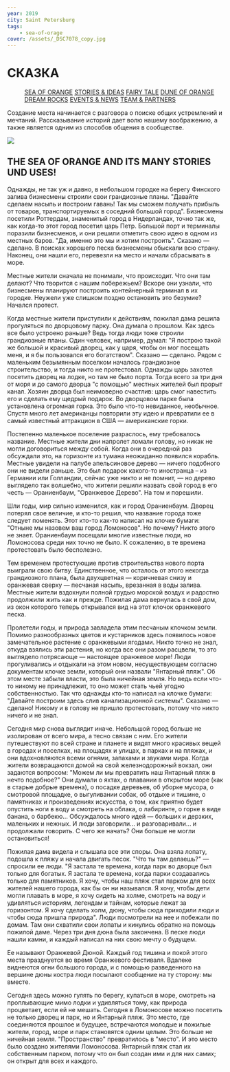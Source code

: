 ```yaml
---
year: 2019
city: Saint Petersburg
tags:
    - sea-of-orage
cover: /assets/_DSC7078_copy.jpg
---
```


# СКАЗКА

<Menu>
<a href="/sea-of-orange">SEA OF ORANGE</a>
<a href="/sea-of-orange/stories-and-ideas">STORIES & IDEAS</a>
<a href="/sea-of-orange/fairytale">FAIRY TALE</a>
<a href="/sea-of-orange/dune-of-orange">DUNE OF ORANGE</a>
<a href="/sea-of-orange/dreamrocks">DREAM ROCKS</a>
<a href="/sea-of-orange/events-and-news">EVENTS & NEWS</a>
<a href="/sea-of-orange/team-and-partners">TEAM & PARTNERS</a>
</Menu>

Создание места начинается с разговора о поиске общих устремлений и мечтаний. Рассказывание историй дает волю нашему воображению, а также является одним из способов общения в сообществе.

![](/assets/sea-of-orange/sorange_4_I9.jpg)

## THE SEA OF ORANGE AND ITS MANY STORIES UND USES!

Однажды, не так уж и давно, в небольшом городке на берегу Финского залива
бизнесмены строили свои грандиозные планы. "Давайте сделаем насыпь и построим гавань! Так мы сможем получать прибыль от товаров,
транспортируемых в соседний большой город". Бизнесмены посетили
Роттердам, знаменитый город в Нидерландах, точно так же, как когда-то этот
город посетил царь Петр. Большой порт и терминалы поразили бизнесменов, и
они решили отметить свою идею в одном из местных баров. "Да, именно
это мы и хотим построить". Сказано — сделано. В поисках хорошего песка
бизнесмены обыскали всю страну. Наконец, они нашли его, перевезли на
место и начали сбрасывать в море.

Местные жители сначала не понимали, что происходит. Что они там делают?
Что творится с нашим побережьем? Вскоре они узнали, что бизнесмены
планируют построить контейнерный терминал в их городке. Неужели уже
слишком поздно остановить это безумие? Начался протест.

Когда местные жители приступили к действиям, пожилая дама решила прогуляться по
дворцовому парку. Она думала о прошлом. Как здесь все было устроено
раньше? Ведь тогда люди тоже строили грандиозные планы. Один человек,
например, думал: "Я построю такой же большой и красивый дворец, как у царя,
чтобы он мог посещать меня, и я бы пользовался его богатством". Сказано —
сделано. Рядом с маленьким безымянным поселком началось грандиозное
строительство, и тогда никто не протестовал.
Однажды царь захотел посетить дворец на лодке, но там не было порта. Тогда
всего за три дня от моря и до самого дворца "с помощью" местных жителей
был прорыт канал. Хозяин дворца был неимоверно счастлив: царь смог
навестить его и сделать ему щедрый подарок. Во дворцовом парке была
установлена огромная горка. Это было что-то невиданное, необычное. Спустя
много лет американцы повторили эту идею и превратили ее
в самый известный аттракцион в США — американские горки.

Постепенно маленькое поселение разраслось, ему требовалось название.
Местные жители дни напролет ломали голову, но никак не могли договориться
между собой. Когда они в очередной раз обсуждали это, на горизонте из
тумана неожиданно появился корабль. Местные увидели на палубе
апельсиновое дерево — ничего подобного они не видели раньше. Это был
подарок какого-то иностранца – из Германии или Голландии, сейчас уже никто
и не помнит, — но дерево выглядело так волшебно, что жители решили
назвать свой город в его честь — Ораниенбаум, "Оранжевое Дерево". На том и
порешили.

Шли годы, мир сильно изменился, как и город Ораниенбаум. Дворец потерял
свое величие, и кто-то решил, что название города тоже следует поменять.
Этот кто-то как-то написал на клочке бумаги: "Отныне мы назовем ваш город
Ломоносов". Но почему? Никто этого не знает. Ораниенбаум посещали многие
известные люди, но Ломоносова среди них точно не было. К сожалению, в те
времена протестовать было бесполезно.

Тем временем протестующие против строительства нового порта выиграли
свою битву. Единственное, что осталось от этого некогда грандиозного плана,
была двухцветная — коричневая снизу и оранжевая сверху — песчаная насыпь,
врезанная в воды залива. Местные жители вздохнули полной грудью морской
воздух и радостно продолжили жить как и прежде. Пожилая дама вернулась в
свой дом, из окон которого теперь открывался вид на этот клочок оранжевого
песка.

Пролетели годы, и природа завладела этим песчаным клочком земли. Помимо
разнообразных цветов и кустарников здесь появилось новое замечательное
растение с оранжевыми ягодами. Никто точно не знал, откуда взялись эти
растения, но когда все они разом расцвели, то это выглядело потрясающе —
настоящее оранжевое море! Люди прогуливались и отдыхали на этом новом,
несуществующем согласно документам клочке земли, который они назвали
"Янтарный пляж". Об этом месте забыли власти, это была ничейная земля. Но
ведь если что-то никому не принадлежит, то оно может стать чьей угодно
собственностью. Так что однажды кто-то написал на клочке бумаги: "Давайте
построим здесь слив канализационной системы". Сказано —
сделано! Никому и в голову не пришло протестовать, потому что никто ничего и
не знал.

Сегодня мир снова выглядит иначе. Небольшой город больше не изолирован
от всего мира, а тесно связан с ним. Его жители путешествуют по всей стране и
планете и видят много красивых вещей в городах и поселках, на площадях и
улицах, в парках и на пляжах, и они вдохновляются всеми огнями, запахами и
звуками мира. Когда жители возвращаются домой на свой железнодорожный
вокзал, они задаются вопросом: "Можем ли мы превратить наш Янтарный
пляж в нечто подобное?" Они думали о яхтах, о плавании в открытом море
(как в старые добрые времена), о посадке деревьев, об уборке мусора, о
смотровой площадке, о выгуливании собак, об отдыхе и тишине, о памятниках
и произведениях искусства, о том, как приятно будет опустить ноги в воду и смотреть на облака, о лабиринте, о горке в виде банана, о барбекю... Обсуждалось много
идей — больших и дерзких, маленьких и нежных. И люди заговорили... и
разговаривали... и продолжали говорить. С чего же начать? Они больше не
могли остановиться!

Пожилая дама видела и слышала все эти споры. Она взяла лопату, подошла к
пляжу и начала двигать песок. "Что ты там делаешь?" — спросили ее люди. "Я
застала те времена, когда парк во дворце был только для богатых. Я застала
те времена, когда парки создавались только для памятников. Я хочу, чтобы
наш пляж стал парком для всех жителей нашего города, как бы он ни
назывался. Я хочу, чтобы дети могли плавать в море, я хочу сидеть на холме,
смотреть на воду и удивляться историям, легендам и тайнам, которые лежат за
горизонтом. Я хочу сделать холм, дюну, чтобы сюда приходили люди и чтобы
сюда пришла природа". Люди посмотрели на нее и побежали по домам. Там
они схватили свои лопаты и кинулись обратно на помощь пожилой даме. Через
три дня дюна была закончена. В песке люди нашли камни, и каждый написал
на них свою мечту о будущем.

Ее называют Оранжевой Дюной. Каждый год тишина и покой этого места
празднуется во время Оранжевого фестиваля. Вдалеке виднеются огни большого
города, и с помощью разведенного на вершине дюны костра люди посылают
сообщение на ту сторону: мы вместе.

Сегодня здесь можно гулять по берегу, купаться в море, смотреть на
проплывающие мимо лодки и удивляться тому, как природа процветает, если
ей не мешать. Сегодня в Ломоносове можно посетить не только дворец и парк,
но и Янтарный пляж. Это место, где соединяются прошлое и будущее,
встречаются молодые и пожилые жители, город, море и парк становятся одним
целым. Это больше не ничейная земля. "Пространство" превратилось в
"место". И это место было создано жителями Ломоносова. Янтарный
пляж стал их собственным парком, потому что он был создан ими и для них самих; он открыт для всех и каждого.
